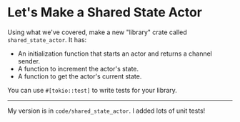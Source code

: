 # Let's Make a Shared State Actor

Using what we've covered, make a new "library" crate called `shared_state_actor`. It has:

* An initialization function that starts an actor and returns a channel sender.
* A function to increment the actor's state.
* A function to get the actor's current state.

You can use `#[tokio::test]` to write tests for your library.

---

My version is in `code/shared_state_actor`. I added lots of unit tests!
